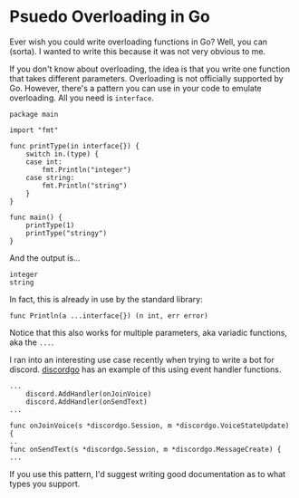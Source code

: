 # Psuedo Overloading in Go
Ever wish you could write overloading functions in Go? Well, you can (sorta). I wanted to write this because it was not very obvious to me.

If you don't know about overloading, the idea is that you write one function that takes different parameters. Overloading is not officially supported by Go. However, there's a pattern you can use in your code to emulate overloading. All you need is `interface`.

```golang
package main

import "fmt"

func printType(in interface{}) {
	switch in.(type) {
	case int:
		fmt.Println("integer")
	case string:
		fmt.Println("string")
	}
}

func main() {
	printType(1)
	printType("stringy")
}
```

And the output is...
```
integer
string
```

In fact, this is already in use by the standard library:

```golang
func Println(a ...interface{}) (n int, err error)
```

Notice that this also works for multiple parameters, aka variadic functions, aka the `...`.

I ran into an interesting use case recently when trying to write a bot for discord. [discordgo](https://github.com/bwmarrin/discordgo) has an example of this using event handler functions.

```golang
...
    discord.AddHandler(onJoinVoice)
    discord.AddHandler(onSendText)
...

func onJoinVoice(s *discordgo.Session, m *discordgo.VoiceStateUpdate) {
..
func onSendText(s *discordgo.Session, m *discordgo.MessageCreate) {
...
```

If you use this pattern, I'd suggest writing good documentation as to what types you support.
